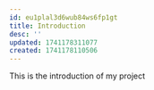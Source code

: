 ```yaml
---
id: eu1plal3d6wub84ws6fp1gt
title: Introduction
desc: ''
updated: 1741178311077
created: 1741178110506
---
```

This is the introduction of my project